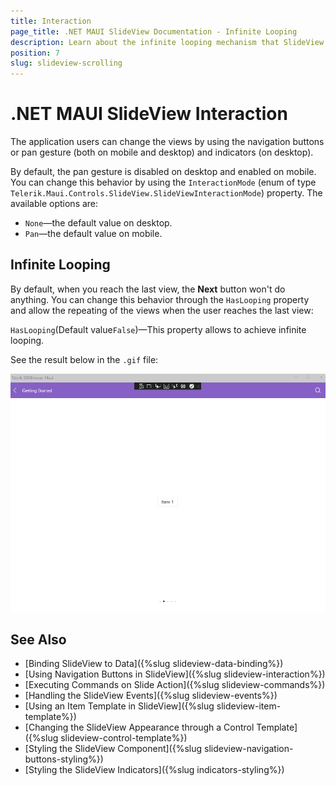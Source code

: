 ```yaml
---
title: Interaction
page_title: .NET MAUI SlideView Documentation - Infinite Looping
description: Learn about the infinite looping mechanism that SlideView control provides.
position: 7
slug: slideview-scrolling
---
```


# .NET MAUI SlideView Interaction

The application users can change the views by using the navigation buttons or pan gesture (both on mobile and desktop) and indicators (on desktop).

By default, the pan gesture is disabled on desktop and enabled on mobile. You can change this behavior by using the `InteractionMode` (enum of type `Telerik.Maui.Controls.SlideView.SlideViewInteractionMode`) property. The available options are:
* `None`—the default value on desktop.
* `Pan`—the default value on mobile.

## Infinite Looping

By default, when you reach the last view, the **Next** button won't do anything. You can change this behavior through the `HasLooping` property and allow the repeating of the views when the user reaches the last view:

`HasLooping`(Default value`False`)&mdash;This property allows to achieve infinite looping.

See the result below in the `.gif` file:

![.NET MAUI SlideView Looping](images/slideview-overscroll.gif)

## See Also

- [Binding SlideView to Data]({%slug slideview-data-binding%})
- [Using Navigation Buttons in SlideView]({%slug slideview-interaction%})
- [Executing Commands on Slide Action]({%slug slideview-commands%})
- [Handling the SlideView Events]({%slug slideview-events%})
- [Using an Item Template in SlideView]({%slug slideview-item-template%})
- [Changing the SlideView Appearance through a Control Template]({%slug slideview-control-template%})
- [Styling the SlideView Component]({%slug slideview-navigation-buttons-styling%})
- [Styling the SlideView Indicators]({%slug indicators-styling%})
